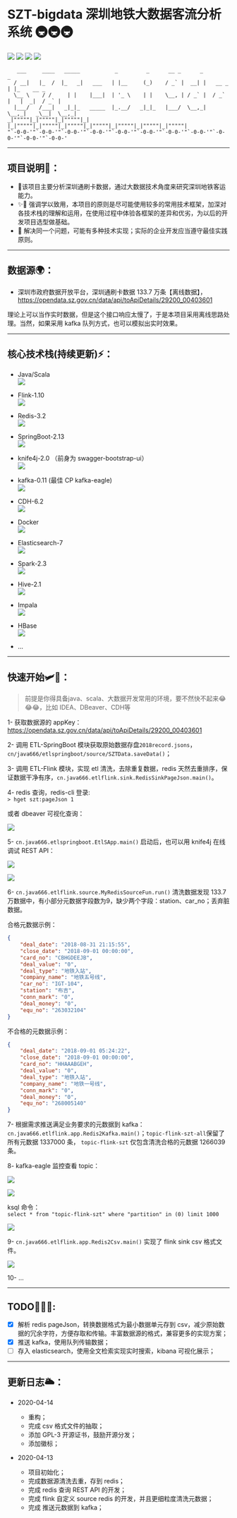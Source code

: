 # SZT-bigdata 深圳地铁大数据客流分析系统 🚇🚇🚇

![](https://img.shields.io/github/issues/geekyouth/SZT-bigdata) ![](https://img.shields.io/github/forks/geekyouth/SZT-bigdata)  ![](https://img.shields.io/github/stars/geekyouth/SZT-bigdata)  ![](https://img.shields.io/github/license/geekyouth/SZT-bigdata)    

```
   ___     ____   _____           _         _      __ _      _             _
  / __|   |_  /  |_   _|   ___   | |__     (_)    / _` |  __| |   __ _    | |_    __ _
  \__ \    / /     | |    |___|  | '_ \    | |    \__, | / _` |  / _` |   |  _|  / _` |
  |___/   /___|   _|_|_   _____  |_.__/   _|_|_   |___/  \__,_|  \__,_|   _\__|  \__,_|
_|"""""|_|"""""|_|"""""|_|     |_|"""""|_|"""""|_|"""""|_|"""""|_|"""""|_|"""""|_|"""""|
"`-0-0-'"`-0-0-'"`-0-0-'"`-0-0-'"`-0-0-'"`-0-0-'"`-0-0-'"`-0-0-'"`-0-0-'"`-0-0-'"`-0-0-'
```
---

## 项目说明🚩：
- 🎈该项目主要分析深圳通刷卡数据，通过大数据技术角度来研究深圳地铁客运能力。
- ✨🎉 强调学以致用，本项目的原则是尽可能使用较多的常用技术框架，加深对各技术栈的理解和运用，在使用过程中体验各框架的差异和优劣，为以后的开发项目选型做基础。
- 👑 解决同一个问题，可能有多种技术实现；实际的企业开发应当遵守最佳实践原则。

---

## 数据源🌍：
- 深圳市政府数据开放平台，深圳通刷卡数据 133.7 万条【离线数据】，
https://opendata.sz.gov.cn/data/api/toApiDetails/29200_00403601
    
理论上可以当作实时数据，但是这个接口响应太慢了，于是本项目采用离线思路处理。当然，如果采用 kafka 队列方式，也可以模拟出实时效果。

---
    
## 核心技术栈(持续更新)⚡：
- Java/Scala  
![](.file/.pic/0-scala.png)

- Flink-1.10  
![](.file/.pic/0-flink.png)

- Redis-3.2  
![](.file/.pic/0-redis.png)

- SpringBoot-2.13  
![](.file/.pic/0-springboot.png)

- knife4j-2.0 （前身为 swagger-bootstrap-ui）  
![](.file/.pic/0-knife4j.png)

- kafka-0.11 (最佳 CP kafka-eagle)  
![](.file/.pic/0-kafka.png)

- CDH-6.2  
![](.file/.pic/0-cdh.png)

- Docker  
![](.file/.pic/0-docker.png)

- Elasticsearch-7  
![](.file/.pic/0-elastic.png)

- Spark-2.3  
![](.file/.pic/0-spark.png)

- Hive-2.1  
![](.file/.pic/0-hive.png)

- Impala  
![](.file/.pic/0-impala.png)

- HBase  
![](.file/.pic/0-hbase.png)
- ...

---

## 快速开始🛩🥇：
> 前提是你得具备java、scala、大数据开发常用的环境，要不然快不起来😂😂😂，比如 IDEA、DBeaver、CDH等

1- 获取数据源的 appKey：https://opendata.sz.gov.cn/data/api/toApiDetails/29200_00403601

2- 调用 ETL-SpringBoot 模块获取原始数据存盘`2018record.jsons`，`cn/java666/etlspringboot/source/SZTData.saveData()`；

3- 调用 ETL-Flink 模块，实现 etl 清洗，去除重复数据，redis 天然去重排序，保证数据干净有序，`cn.java666.etlflink.sink.RedisSinkPageJson.main()`。

4- redis 查询，redis-cli 登录:  
`> hget szt:pageJson 1`  

或者 dbeaver 可视化查询：

![](.file/.pic/redis-szt-pageJson.png)

5- `cn.java666.etlspringboot.EtlSApp.main()` 启动后，也可以用 knife4j 在线调试 REST API：

![](.file/.pic/api-1.png)   

![](.file/.pic/api-debug.png)   

6- `cn.java666.etlflink.source.MyRedisSourceFun.run()` 清洗数据发现 133.7 万数据中，有小部分元数据字段数为9，缺少两个字段：station、car_no；丢弃脏数据。

合格元数据示例：
```json
{
    "deal_date": "2018-08-31 21:15:55",
    "close_date": "2018-09-01 00:00:00",
    "card_no": "CBHGDEEJB",
    "deal_value": "0",
    "deal_type": "地铁入站",
    "company_name": "地铁五号线",
    "car_no": "IGT-104",
    "station": "布吉",
    "conn_mark": "0",
    "deal_money": "0",
    "equ_no": "263032104"
}
```
不合格的元数据示例：
```json
{
    "deal_date": "2018-09-01 05:24:22",
    "close_date": "2018-09-01 00:00:00",
    "card_no": "HHAAABGEH",
    "deal_value": "0",
    "deal_type": "地铁入站",
    "company_name": "地铁一号线",
    "conn_mark": "0",
    "deal_money": "0",
    "equ_no": "268005140"
}
```
7- 根据需求推送满足业务要求的元数据到 kafka：`cn.java666.etlflink.app.Redis2Kafka.main()`；`topic-flink-szt-all`保留了所有元数据 1337000 条， `topic-flink-szt` 仅包含清洗合格的元数据 1266039 条。

8- kafka-eagle 监控查看 topic：

![](.file/.pic/kafka-eagle02.png)

![](.file/.pic/kafka-eagle01.png)

ksql 命令：  
`select * from "topic-flink-szt" where "partition" in (0) limit 1000`

![](.file/.pic/ksql.png)

9- `cn.java666.etlflink.app.Redis2Csv.main()` 实现了 flink sink csv 格式文件。

![](.file/.pic/csv.png)

10- ...

---

## TODO🔔🔔🔔:
- [x] 解析 redis pageJson，转换数据格式为最小数据单元存到 csv，减少原始数据的冗余字符，方便存取和传输。丰富数据源的格式，兼容更多的实现方案； 
- [x] 推送 kafka，使用队列传输数据；
- [ ] 存入 elasticsearch，使用全文检索实现实时搜索，kibana 可视化展示； 

---

## 更新日志🌥：
- 2020-04-14
    - 重构；
    - 完成 csv 格式文件的抽取；
    - 添加 GPL-3 开源证书，鼓励开源分发；
    - 添加徽标； 
    
- 2020-04-13 
    - 项目初始化；
    - 完成数据源清洗去重，存到 redis；
    - 完成 redis 查询 REST API 的开发；
    - 完成 flink 自定义 source redis 的开发，并且更细粒度清洗元数据；
    - 完成 推送元数据到 kafka；

    